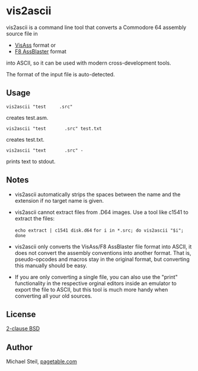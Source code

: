 # vis2ascii

vis2ascii is a command line tool that converts a Commodore 64 assembly source file in

* [VisAss](http://csdb.dk/release/?id=6166) format or
* [F8 AssBlaster](http://csdb.dk/release/?id=126584) format

into ASCII, so it can be used with modern cross-development tools.

The format of the input file is auto-detected.

## Usage
    vis2ascii "test		.src"
creates test.asm.

    vis2ascii "test       .src" test.txt
creates test.txt.

    vis2ascii "text       .src" -
prints text to stdout.

## Notes

* vis2ascii automatically strips the spaces between the name and the extension if no target name is given.

* vis2ascii cannot extract files from .D64 images. Use a tool like c1541 to extract the files:

    `echo extract | c1541 disk.d64`
    `for i in *.src; do vis2ascii "$i"; done`

* vis2ascii only converts the VisAss/F8 AssBlaster file format into ASCII, it does not convert the assembly conventions into another format. That is, pseudo-opcodes and macros stay in the original format, but converting this manually should be easy.

* If you are only converting a single file, you can also use the "print" functionality in the respective orginal editors inside an emulator to export the file to ASCII, but this tool is much more handy when converting all your old sources.

## License

[2-clause BSD](http://opensource.org/licenses/BSD-2-Clause)

## Author

Michael Steil, [pagetable.com](http://www.pagetable.com/)
